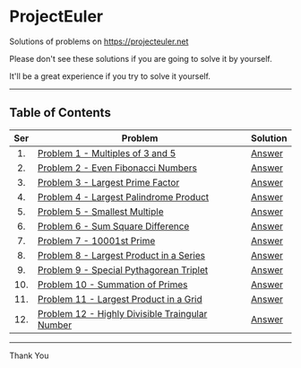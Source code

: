 # ProjectEuler

Solutions of problems on https://projecteuler.net

Please don't see these solutions if you are going to solve it by yourself.

It'll be a great experience if you try to solve it yourself.

---

## Table of Contents

| Ser | Problem | Solution |
|:---:|---------|----------|
| 1. | [Problem 1 - Multiples of 3 and 5](https://projecteuler.net/problem=1) | [Answer](Problem1-Multiples-of-3-or-5.py) |
| 2. | [Problem 2 - Even Fibonacci Numbers](https://projecteuler.net/problem=2) | [Answer](Problem2-Even-Fibonacci-Numbers.py) |
| 3. | [Problem 3 - Largest Prime Factor](https://projecteuler.net/problem=3) | [Answer](Problem3-Largest-Prime-Factor.py) |
| 4. | [Problem 4 - Largest Palindrome Product](https://projecteuler.net/problem=4) | [Answer](Problem4-Largest-Palindrome-Product.py) |
| 5. | [Problem 5 - Smallest Multiple](https://projecteuler.net/problem=5) | [Answer](Problem5-Smallest-Multiple.py) |
| 6. | [Problem 6 - Sum Square Difference](https://projecteuler.net/problem=6) | [Answer](Problem6-Sum-Square-Difference.py) |
| 7. | [Problem 7 - 10001st Prime](https://projecteuler.net/problem=7) | [Answer](Problem7-10001st-Prime.py) |
| 8. | [Problem 8 - Largest Product in a Series](https://projecteuler.net/problem=8) | [Answer](Problem8-Largest-Product-in-a-Series.py) |
| 9. | [Problem 9 - Special Pythagorean Triplet](https://projecteuler.net/problem=9) | [Answer](Problem9-Special-Pythagorean-Triplet.py) |
| 10. | [Problem 10 - Summation of Primes](https://projecteuler.net/problem=10) | [Answer](Problem10-Summation-of-Primes.py) |
| 11. | [Problem 11 - Largest Product in a Grid](https://projecteuler.net/problem=11) | [Answer](Problem11-Largest-Product-in-a-Grid.py) |
| 12. | [Problem 12 - Highly Divisible Traingular Number](https://projecteuler.net/problem=12) | [Answer](Problem12-Highly-Divisible-Traingular-Number.py) |

---

Thank You
